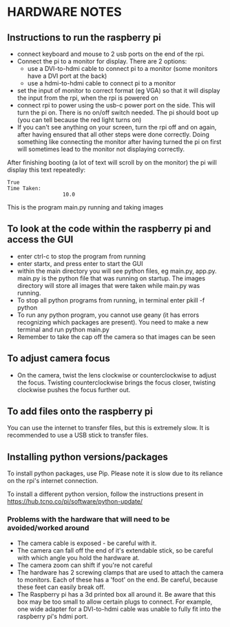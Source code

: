 
# HARDWARE NOTES

## Instructions to run the raspberry pi

- connect keyboard and mouse to 2 usb ports on the end of the rpi.
- Connect the pi to a monitor for display. There are 2 options:
  - use a DVI-to-hdmi cable to connect pi to a monitor (some monitors have a DVI port at the back)
  - use a hdmi-to-hdmi cable to connect pi to a monitor
- set the input of monitor to correct format (eg VGA) so that it will display the input from the rpi, when the rpi is powered on
- connect rpi to power using the usb-c power port on the side. This will turn the pi on. There is no on/off switch needed.
The pi should boot up (you can tell because the red light turns on)
- If you can't see anything on your screen, turn the rpi off and on again, after having ensured that all other steps were done correctly.
Doing something like connecting the monitor after having turned the pi on first will sometimes lead to the monitor not displaying correctly.

After finishing booting (a lot of text will scroll by on the monitor) the pi will display this text repeatedly:

```text
True
Time Taken:
                  10.0
```

This is the program main.py running and taking images

## To look at the code within the raspberry pi and access the GUI

- enter ctrl-c to stop the program from running
- enter startx, and press enter to start the GUI
- within the main directory you will see python files, eg main.py, app.py. main.py is the python file that was running on startup. The images directory will store all images that were taken while main.py was running.
- To stop all python programs from running, in terminal enter pkill -f python
- To run any python program, you cannot use geany (it has errors recognizing which packages are present).
  You need to make a new terminal and run python main.py
- Remember to take the cap off the camera so that images can be seen

## To adjust camera focus

- On the camera, twist the lens clockwise or counterclockwise to adjust the focus. Twisting counterclockwise brings the focus closer, twisting clockwise pushes the focus further out.

## To add files onto the raspberry pi

You can use the internet to transfer files, but this is extremely slow.
It is recommended to use a USB stick to transfer files.

## Installing python versions/packages

To install python packages, use Pip. Please note it is slow due to its reliance on the rpi's internet connection.

To install a different python version, follow the instructions present in https://hub.tcno.co/pi/software/python-update/ 

### Problems with the hardware that will need to be avoided/worked around

- The camera cable is exposed - be careful with it.
- The camera can fall off the end of it's extendable stick, so be careful with which angle you hold the hardware at.
- The camera zoom can shift if you're not careful
- The hardware has 2 screwing clamps that are used to attach the camera to monitors. Each of these has a 'foot' on the end.
Be careful, because these feet can easily break off.
- The Raspberry pi has a 3d printed box all around it. Be aware that this box may be too small to allow certain plugs to connect.
For example, one wide adapter for a DVI-to-hdmi cable was unable to fully fit into the raspberry pi's hdmi port.
